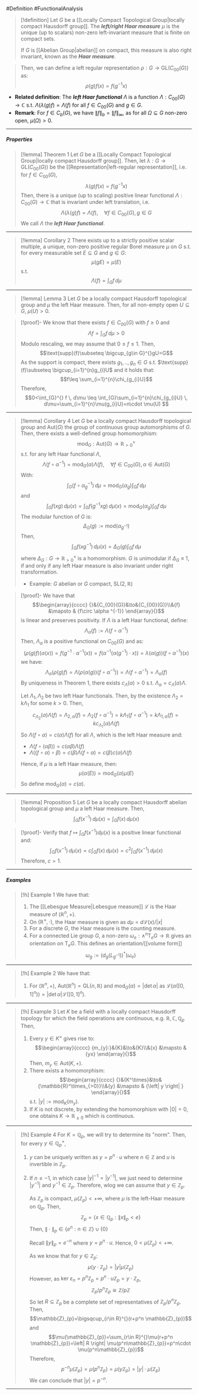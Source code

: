 #Definition #FunctionalAnalysis 

> [!definition]
> Let $G$ be a [[Locally Compact Topological Group|locally compact Hausdorff group]]. The ***left/right Haar measure*** $\mu$ is the unique (up to scalars) non-zero left-invariant measure that is finite on compact sets.
> 
> If $G$ is [[Abelian Group|abelian]] on compact, this measure is also right invariant, known as the ***Haar measure***.

> Then, we can define a left regular representation $\rho:G \to \text{GL}(C_{00}(G))$ as: $$\rho(g)f(x)=f(g^{-1}x)$$
- **Related definition**: The ***left Haar functional*** $\Lambda$ is a function $\Lambda:C_{00}(G)\to \mathbb{C}$ s.t. $\Lambda(\lambda(g)f)=\Lambda(f)$ for all $f\in C_{00}(G)$ and $g\in G$.
- **Remark**: For $f\in C_{b}(G)$, we have $\|f\|_{b}=\|f\|_{\infty}$, as for all $\Omega \subseteq G$ non-zero open, $\mu(\Omega)>0$.
---
##### Properties

> [!lemma] Theorem 1
> Let $G$ be a [[Locally Compact Topological Group|locally compact Hausdorff group]]. Then, let $\lambda:G\to \text{GL}(C_{00}(G))$ be the [[Representation|left-regular representation]], i.e. for $f\in C_{00}(G)$, $$\lambda(g)f(x)=f(g^{-1}x)$$Then, there is a unique (up to scaling) positive linear functional $\Lambda :C_{00}(G)\to \mathbb{C}$ that is invariant under left translation, i.e.$$\Lambda(\lambda(g)f)=\Lambda(f), \quad \forall f\in C_{00}(G),g\in G$$We call $\Lambda$ the ***left Haar functional***.
---
> [!lemma] Corollary 2
> There exists up to a strictly positive scalar multiple, a unique, non-zero positive regular Borel measure $\mu$ on $G$ s.t. for every measurable set $E\subseteq G$ and $g\in G$: $$\mu(gE)=\mu(E)$$ s.t. $$\Lambda(f)=\int_{G}^{} f \, d\mu $$
---
> [!lemma] Lemma 3
> Let $G$ be a locally compact Hausdorff topological group and $\mu$ the left Haar measure. Then, for all non-empty open $U\subseteq G$, $\mu(U)>0$.

> [!proof]-
> We know that there exists $f\in C_{00}(G)$ with $f\geq 0$ and $$\Lambda f=\int_{G}^{} f \, d\mu >0$$Modulo rescaling, we may assume that $0\leq f\leq 1$. Then, $$\text{supp}(f)\subseteq \bigcup_{g\in G}^{}gU=G$$As the support is compact, there exists $g_{1},..,g_{n}\in G$ s.t. $\text{supp}(f)\subseteq \bigcup_{i=1}^{n}g_{i}U$ and it holds that: $$f\leq \sum_{i=1}^{n}\chi_{g_{i}U}$$Therefore, $$0<\int_{G}^{} f \, d\mu \leq \int_{G}\sum_{i=1}^{n}\chi_{g_{i}U}  \, d\mu=\sum_{i=1}^{n}\mu(g_{i}U)=n\cdot \mu(U) $$
---
> [!lemma] Corollary 4
> Let $G$ be a locally compact Hausdorff topological group and $\text{Aut}(G)$ the group of continuous group automorphisms of $G$. Then, there exists a well-defined group homomorphism: $$\text{mod}_{G}:\text{Aut}(G)\to \mathbb{R}_{>0}^\times$$s.t. for any left Haar functional $\Lambda$, $$\Lambda(f\circ \alpha ^{-1})=\text{mod}_{G}(\alpha)\Lambda(f),\quad \forall f\in C_{00}(G),\alpha\in \text{Aut}(G)$$
> With: $$\int_{G}(f\circ \alpha_{g} ^{-1}) \, d\mu=\text{mod}_{G}(\alpha_{g})\int_{G}^{} f \, d\mu  $$and $$\int_{G}^{} f(xg) \, d\mu(x) =\int_{G}^{} f(g^{-1}xg) \, d\mu(x)= \text{mod}_{G}(\alpha_{g})\int_{G}^{} f \, d\mu $$
> The modular function of $G$ is: $$\Delta_{G}(g):=\text{mod}(\alpha_{g^{-1}})$$Then, $$\int_{G}^{} f(xg^{-1}) \, d\mu(x)=\Delta_{G}(g)\int_{G}^{} f \, d\mu  $$
> where $\Delta_{G}:G\to \mathbb{R}^\times_{>0}$ is a homomorphism. $G$ is unimodular if $\Delta_{G}\equiv 1$, if and only if any left Haar measure is also invariant under right transformation. 
> - Example: $G$ abelian or $G$ compact, $\text{SL}(2,\mathbb{R})$

> [!proof]-
> We have that $$\begin{array}{cccc} {}&{C_{00}(G)}&\to&{C_{00}(G)}\\&{f} &\mapsto & {f\circ \alpha ^{-1}} \end{array}{}$$is linear and preserves positivity. If $\Lambda$ is a left Haar functional, define: $$\Lambda_{\alpha}(f):=\Lambda(f\circ \alpha ^{-1})$$Then, $\Lambda_{\alpha}$ is a positive functional on $C_{00}(G)$ and as:
> $$(\rho(g)f)(\alpha(x))=f(g^{-1}\cdot \alpha ^{-1}(x))=f(\alpha ^{-1}(\alpha(g^{-1})\cdot x))=\lambda(\alpha(g))(f\circ \alpha ^{-1})(x)$$we have:  $$\Lambda_{\alpha}(\rho(g)f)=\Lambda(\rho(\alpha(g))(f\circ \alpha ^{-1}))=\Lambda(f\circ \alpha ^{-1})=\Lambda_{\alpha}(f)$$By uniqueness in Theorem 1, there exists $c_{\Lambda}(\alpha)>0$ s.t. $\Lambda_{\alpha}=c_{\Lambda}(\alpha)\Lambda$.
> 
> Let $\Lambda_{1},\Lambda_{2}$ be two left Haar functionals. Then, by the existence $\Lambda_{2}=k\Lambda_{1}$ for some $k>0$. Then, $$c_{\Lambda_{2}}(\alpha)\Lambda(f)=\Lambda_{2,\alpha}(f)=\Lambda_{2}(f\circ \alpha ^{-1})=k\Lambda_{1}(f\circ \alpha ^{-1})=k\Lambda_{1,\alpha}(f)=kc_{\Lambda_{1}}(\alpha)\Lambda(f)$$
> So $\Lambda(f\circ\alpha)=c(\alpha)\Lambda(f)$ for all $\Lambda$, which is the left Haar measure and:
> - $\Lambda(f\circ(\alpha\beta))=c(\alpha\beta)\Lambda(f)$
> - $\Lambda((f\circ\alpha)\circ\beta)=c(\beta)\Lambda(f\circ\alpha)=c(\beta)c(\alpha)\Lambda(f)$
>   
> Hence, if $\mu$ is a left Haar measure, then: $$\mu(\alpha(E))=\text{mod}_{G}(\alpha)\mu(E)$$So define $\text{mod}_{G}(\alpha)=c(\alpha)$.
---
> [!lemma] Proposition 5
> Let $G$ be a locally compact Hausdorff abelian topological group and $\mu$ a left Haar measure. Then, $$\int_{G}^{} f(x ^{-1}) \, d\mu(x)=\int_{G}^{} f(x) \, d\mu(x)  $$

> [!proof]-
> Verify that $f\mapsto \int_{G}^{} f(x ^{-1})d\mu(x)$ is a positive linear functional and: $$\int_{G}^{} f(x ^{-1}) \, d\mu(x)=c\int_{G}^{} f(x) \, d\mu(x)=c^{2} \int_{G}^{}  f(x ^{-1}) \, d\mu(x)   $$Therefore, $c=1$. 
---
##### Examples
> [!h] Example 1
> We have that:
> 1. The [[Lebesgue Measure|Lebesgue measure]] $\mathcal{L}$ is the Haar measure of $(\mathbb{R}^n,+)$.
> 2. On $(\mathbb{R}^\times,\cdot)$, the Haar measure is given as $d\mu=d\mathcal{L} (x) / \left| x \right|$
> 3. For a discrete $G$, the Haar measure is the counting measure.
> 4. For a connected Lie group $G$, a non-zero $\omega_{e}:\land^n \text{T}_{e}G\to \mathbb{R}$ gives an orientation on $\text{T}_{e}G$. This defines an orientation/[[volume form]] $$\omega_{g}:=(d_{g}(L_{g^{-1}}))^{*}(\omega_{e})$$

---
> [!h] Example 2
> We have that: 
> 1. For $(\mathbb{R}^n,+)$, $\text{Aut}(\mathbb{R}^n)=\text{GL}(n,\mathbb{R})$ and $\text{mod}_{G}(\alpha)=\left| \det\alpha \right|$ as $\mathcal{L}(\alpha([0,1]^n))=\left| \det\alpha \right|\mathcal{L}([0,1]^n)$.
---
> [!h] Example 3
> Let $K$ be a field with a locally compact Hausdorff topology for which the field operations are continuous, e.g. $\mathbb{R},\mathbb{C},\mathbb{Q}_{p}$ Then, 
> 1. Every $y\in K^\times$ gives rise to: $$\begin{array}{cccc} {m_{y}:}&{K}&\to&{K}\\&{x} &\mapsto & {yx} \end{array}{}$$Then, $m_{y}\in \text{Aut}(K,+)$. 
> 2. There exists a homomorphism: $$\begin{array}{cccc} {}&{K^\times}&\to&{\mathbb{R}^\times_{>0}}\\&{y} &\mapsto & {\left| y \right| } \end{array}{}$$s.t. $\left| y \right|:=\text{mod}_{K}(m_{y})$.
> 3. If $K$ is not discrete, by extending the homomorphism with $\left| 0 \right|=0$, one obtains $K\to \mathbb{R}_{\geq 0}$ which is continuous.
---
> [!h] Example 4
> For $K=\mathbb{Q}_{p}$, we will try to determine its "norm". Then, for every $y\in \mathbb{Q}_{p}^\times$, 
> 1. $y$ can be uniquely written as $y=p^n\cdot u$ where $n\in \mathbb{Z}$ and $u$ is invertible in $\mathbb{Z}_{p}$.
> 2. If $n\leq-1$, in which case $\left| y \right|^{-1}=\left| y^{-1} \right|$, we just need to determine $\left| y^{-1} \right|$ and $y^{-1}\in \mathbb{Z}_{p}$. Therefore, wlog we can assume that $y\in \mathbb{Z}_{p}$. 
>    
>    As $\mathbb{Z}_{p}$ is compact, $\mu(\mathbb{Z}_{p})<+\infty$, where $\mu$ is the left-Haar measure on $\mathbb{Q}_{p}$. Then, $$\mathbb{Z}_{p}=\{ x\in \mathbb{Q}_{p}:\|x\|_{p}<e \}$$Then, $\|\cdot\|_{p}\in \{ e^n:n\in \mathbb{Z} \}\cup \{ 0 \}$
>    
>    Recall $\|y\|_{p}=e^{-n}$ where $y=p^n\cdot u$. Hence, $0<\mu(\mathbb{Z}_{p})<+\infty$.
>    
>    As we know that for $y\in \mathbb{Z}_{p}$: $$\mu(y\cdot \mathbb{Z}_{p})=\left| y \right| \mu(\mathbb{Z}_{p})$$However, as $\text{ker }\varepsilon_{n}=p^n\mathbb{Z}_{p}=p^n\cdot u\mathbb{Z}_{p}=y\cdot \mathbb{Z}_{p}$, $$\mathbb{Z}_{p} / p^n \mathbb{Z}_{p}\cong \mathbb{Z} / p\mathbb{Z}$$ So let $R\subseteq \mathbb{Z}_{p}$ be a complete set of representatives of $\mathbb{Z}_{p} / p^n \mathbb{Z}_{p}$. Then, $$\mathbb{Z}_{p}=\bigsqcup_{r\in R}^{}(r+p^n \mathbb{Z}_{p})$$and $$\mu(\mathbb{Z}_{p})=\sum_{r\in R}^{}\mu(r+p^n \mathbb{Z}_{p})=\left| R \right| \mu(p^n\mathbb{Z}_{p})=p^n\cdot  \mu(p^n\mathbb{Z}_{p})$$Therefore, $$p^{-n}\mu(\mathbb{Z}_{p})=\mu(p^n \mathbb{Z}_{p})=\mu(y\mathbb{Z}_{p})=\left| y \right| \cdot \mu(\mathbb{Z}_{p})$$We can conclude that $\left| y \right|=p^{-n}$.
---
